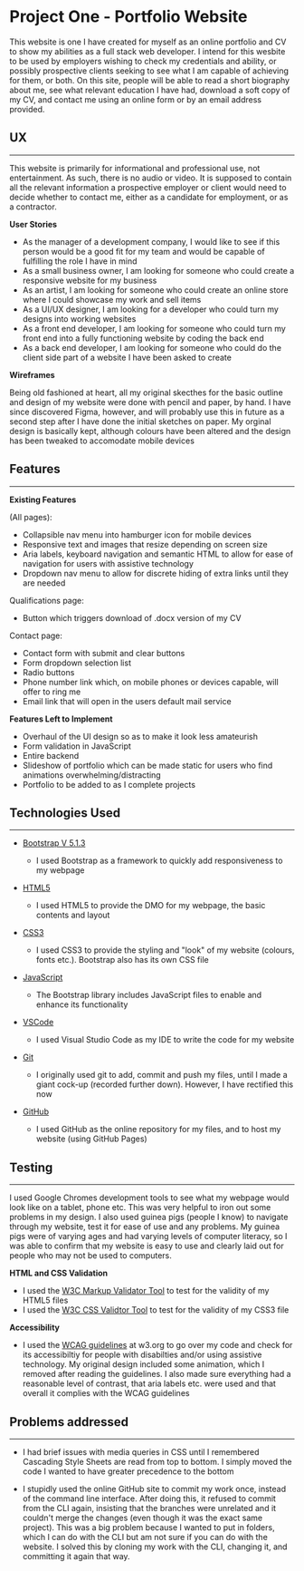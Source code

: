 # Project One - Portfolio Website

This website is one I have created for myself as an online portfolio and CV to show my abilities as a full stack web developer. I intend for this wesbite to be used by employers wishing to check my credentials and ability, or possibly prospective clients seeking to see what I am capable of achieving for them, or both. 
On this site, people will be able to read a short biography about me, see what relevant education I have had, download a soft copy of my CV, and contact me using an online form or by an email address provided.



## UX
---

This website is primarily for informational and professional use, not entertainment. As such, there is no audio or video. It is supposed to contain all the relevant information a prospective employer or client would need to decide whether to contact me, either as a candidate for employment, or as a contractor.

**User Stories**

- As the manager of a development company, I would like to see if this person would be a good fit for my team and would be capable of fulfilling the role I have in mind
- As a small business owner, I am looking for someone who could create a responsive website for my business
- As an artist, I am looking for someone who could create an online store where I could showcase my work and sell items
- As a UI/UX designer, I am looking for a developer who could turn my designs into working websites
- As a front end developer, I am looking for someone who could turn my front end into a fully functioning website by coding the back end
- As a back end developer, I am looking for someone who could do the client side part of a website I have been asked to create


**Wireframes**

Being old fashioned at heart, all my original skecthes for the basic outline and design of my website were done with pencil and paper, by hand. I have since discovered Figma, however, and will probably use this in future as a second step after I have done the initial sketches on paper. My orginal design is basically kept, although colours have been altered and the design has been tweaked to accomodate mobile devices



## Features
---

**Existing Features**


(All pages):
- Collapsible nav menu into hamburger icon for mobile devices
- Responsive text and images that resize depending on screen size
- Aria labels, keyboard navigation and semantic HTML to allow for ease of navigation for users with assistive technology
- Dropdown nav menu to allow for discrete hiding of extra links until they are needed

Qualifications page:
- Button which triggers download of .docx version of my CV

Contact page:
- Contact form with submit and clear buttons
- Form dropdown selection list
- Radio buttons
- Phone number link which, on mobile phones or devices capable, will offer to ring me
- Email link that will open in the users default mail service


**Features Left to Implement**

- Overhaul of the UI design so as to make it look less amateurish
- Form validation in JavaScript
- Entire backend
- Slideshow of portfolio which can be made static for users who find animations overwhelming/distracting
- Portfolio to be added to as I complete projects




## Technologies Used
--- 

- [Bootstrap V 5.1.3](https://www.getbootstrap.com)
    - I used Bootstrap as a framework to quickly add responsiveness to my webpage

- [HTML5](https://html.com/html5/)
    - I used HTML5 to provide the DMO for my webpage, the basic contents and layout

- [CSS3](https://css3.com/)
    - I used CSS3 to provide the styling and "look" of my website (colours, fonts etc.). Bootstrap also has its own CSS file

- [JavaScript](https://www.javascript.com)
    - The Bootstrap library includes JavaScript files to enable and enhance its functionality

- [VSCode](https://code.visualstudio.com/)
    - I used Visual Studio Code as my IDE to write the code for my website

- [Git](https://git-scm.com)
    - I originally used git to add, commit and push my files, until I made a giant cock-up (recorded further down). However, I have rectified this now

- [GitHub](https://github.com)
    - I used GitHub as the online repository for my files, and to host my website (using GitHub Pages)


## Testing
---

I used Google Chromes development tools to see what my webpage would look like on a tablet, phone etc. This was very helpful to iron out some problems in my design.
I also used guinea pigs (people I know) to navigate through my website, test it for ease of use and any problems. My guinea pigs were of varying ages and had varying levels of computer literacy, so I was able to confirm that my website is easy to use and clearly laid out for people who may not be used to computers.

**HTML and CSS Validation**

 - I used the [W3C Markup Validator Tool](https://validator.w3.org/#validate_by_input) to test for the validity of my HTML5 files
 - I used the [W3C CSS Validtor Tool](https://jigsaw.w3.org/css-validator/#validate_by_input) to test for the validity of my CSS3 file

 **Accessibility**

 - I used the [WCAG guidelines](https://www.w3.org/TR/WCAG21/) at w3.org to go over my code and check for its accessibiltiy for people with disabilties and/or using assistive technology. My original design included some animation, which I removed after reading the guidelines. I also made sure everything had a reasonable level of contrast, that aria labels etc. were used and that overall it complies with the WCAG guidelines




## Problems addressed
---

- I had brief issues with media queries in CSS until I remembered Cascading Style Sheets are read from top to bottom. I simply moved the code I wanted to have greater precedence to the bottom

- I stupidly used the online GitHub site to commit my work once, instead of the command line interface. After doing this, it refused to commit from the CLI again, insisting that the branches were unrelated and it couldn't merge the changes (even though it was the exact same project). This was a big problem because I wanted to put in folders, which I can do with the CLI but am not sure if you can do with the website. I solved this by cloning my work with the CLI, changing it, and committing it again that way.




